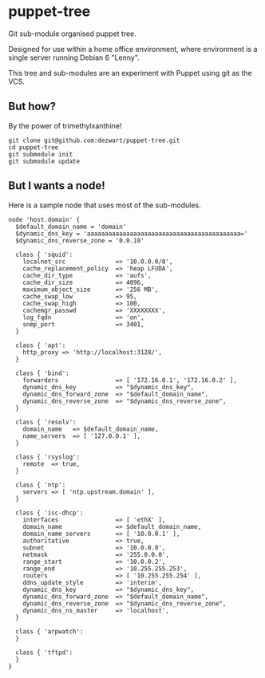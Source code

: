 puppet-tree
===========

Git sub-module organised puppet tree.

Designed for use within a home office environment, where environment is a single server running Debian 6 "Lenny".

This tree and sub-modules are an experiment with Puppet using git as the VCS.

But how?
--------

By the power of trimethylxanthine!

    git clone git@github.com:dezwart/puppet-tree.git
    cd puppet-tree
    git submodule init
    git submodule update

But I wants a node!
-------------------

Here is a sample node that uses most of the sub-modules.

    node 'host.domain' {
      $default_domain_name = 'domain'
      $dynamic_dns_key = 'aaaaaaaaaaaaaaaaaaaaaaaaaaaaaaaaaaaaaaaaaaa='
      $dynamic_dns_reverse_zone = '0.0.10'

      class { 'squid':
        localnet_src              => '10.0.0.0/8',
        cache_replacement_policy  => 'heap LFUDA',
        cache_dir_type            => 'aufs',
        cache_dir_size            => 4096,
        maximum_object_size       => '256 MB',
        cache_swap_low            => 95,
        cache_swap_high           => 100,
        cachemgr_passwd           => 'XXXXXXXX',
        log_fqdn                  => 'on',
        snmp_port                 => 3401,
      }

      class { 'apt':
        http_proxy => 'http://localhost:3128/',
      }

      class { 'bind':
        forwarders                => [ '172.16.0.1', '172.16.0.2' ],
        dynamic_dns_key           => "$dynamic_dns_key",
        dynamic_dns_forward_zone  => "$default_domain_name",
        dynamic_dns_reverse_zone  => "$dynamic_dns_reverse_zone",
      }

      class { 'resolv':
        domain_name   => $default_domain_name,
        name_servers  => [ '127.0.0.1' ],
      }

      class { 'rsyslog':
        remote  => true,
      }

      class { 'ntp':
        servers => [ 'ntp.upstream.domain' ],
      }

      class { 'isc-dhcp':
        interfaces                => [ 'ethX' ],
        domain_name               => $default_domain_name,
        domain_name_servers       => [ '10.0.0.1' ],
        authoritative             => true,
        subnet                    => '10.0.0.0',
        netmask                   => '255.0.0.0',
        range_start               => '10.0.0.2',
        range_end                 => '10.255.255.253',
        routers                   => [ '10.255.255.254' ],
        ddns_update_style         => 'interim',
        dynamic_dns_key           => "$dynamic_dns_key",
        dynamic_dns_forward_zone  => "$default_domain_name",
        dynamic_dns_reverse_zone  => "$dynamic_dns_reverse_zone",
        dynamic_dns_ns_master     => 'localhost',
      }

      class { 'arpwatch':
      }

      class { 'tftpd':
      }
    }
